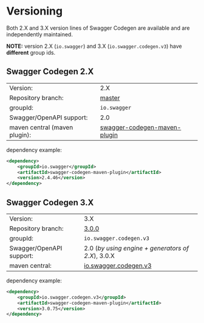 # Versioning

Both 2.X and 3.X version lines of Swagger Codegen are available and are independently maintained.

**NOTE:** version 2.X (`io.swagger`) and 3.X (`io.swagger.codegen.v3`) have **different** group ids.

## Swagger Codegen 2.X

|||
|----|-----|
|Version:| 2.X|
|Repository branch:|[master](https://github.com/swagger-api/swagger-codegen/tree/master)|
|groupId:| `io.swagger`|
|Swagger/OpenAPI support:| 2.0|
|maven central (maven plugin):|[swagger-codegen-maven-plugin](https://mvnrepository.com/artifact/io.swagger/swagger-codegen-maven-plugin)|

dependency example:

```xml
<dependency>
    <groupId>io.swagger</groupId>
    <artifactId>swagger-codegen-maven-plugin</artifactId>
    <version>2.4.46</version>
</dependency>
```

## Swagger Codegen 3.X

|||
|----|-----|
|Version:| 3.X|
|Repository branch:|[3.0.0](https://github.com/swagger-api/swagger-codegen/tree/3.0.0)|
|groupId:| `io.swagger.codegen.v3`|
|Swagger/OpenAPI support:| 2.0 (_by using engine + generators of 2.X_), 3.0.X|
|maven central:|[io.swagger.codegen.v3](https://mvnrepository.com/artifact/io.swagger.codegen.v3)

dependency example:

```xml
<dependency>
    <groupId>io.swagger.codegen.v3</groupId>
    <artifactId>swagger-codegen-maven-plugin</artifactId>
    <version>3.0.75</version>
</dependency>
```
